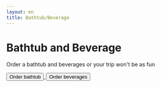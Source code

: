 ```yaml
---
layout: en
title: Bathtub/Beverage
---
```


<h1>Bathtub and Beverage</h1>
<p>Order a bathtub and beverages or your trip won't be as fun</p>

<a style="text-align: center" href="https://goo.gl/forms/wB3X0HwOokoppj5k1">
	<button class="applyBtn">
	  Order bathtub
	</button>
</a>

<a style="text-align: center; padding: 2px" href="https://docs.google.com/forms/d/e/1FAIpQLSd1r7yO_zGJ9vySUZScjNhkhC8-u4dhB4ZBfAE04ySnNj3Z7A/viewform">
	<button class="applyBtn"> 
		Order beverages
	</button>
</a>
